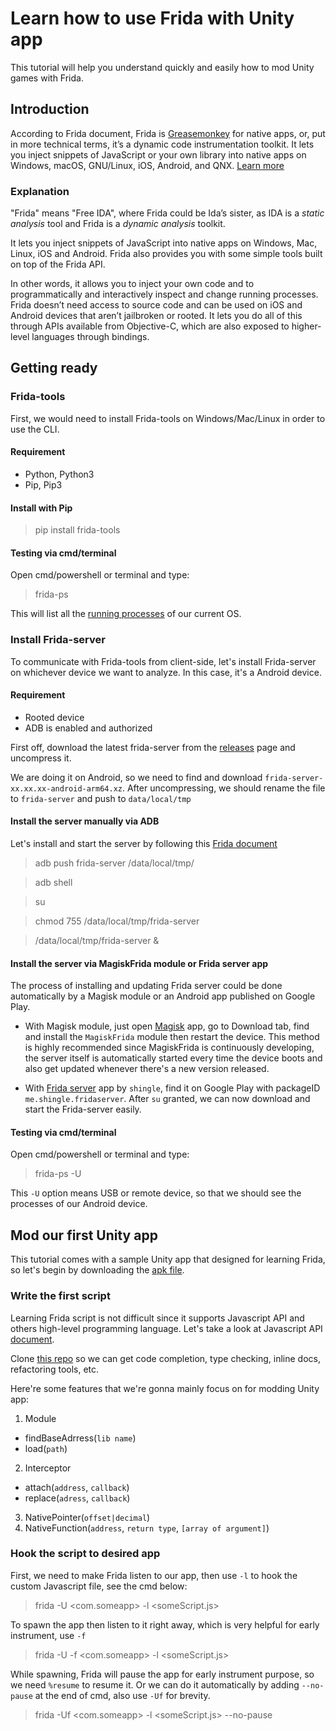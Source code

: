 # Learn how to use Frida with Unity app

This tutorial will help you understand quickly and easily how to mod Unity games with Frida.

## Introduction

According to Frida document, Frida is [Greasemonkey](https://addons.mozilla.org/en-US/firefox/addon/greasemonkey/) for native apps, or, put in more technical terms, it’s a dynamic code instrumentation toolkit. It lets you inject snippets of JavaScript or your own library into native apps on Windows, macOS, GNU/Linux, iOS, Android, and QNX. [Learn more](https://frida.re/docs/home/)

### Explanation

"Frida" means "Free IDA", where Frida could be Ida’s sister, as IDA is a _static analysis_ tool and Frida is a _dynamic analysis_ toolkit.

It lets you inject snippets of JavaScript into native apps on Windows, Mac, Linux, iOS and Android. Frida also provides you with some simple tools built on top of the Frida API.

In other words, it allows you to inject your own code and to programmatically and interactively inspect and change running processes. Frida doesn’t need access to source code and can be used on iOS and Android devices that aren’t jailbroken or rooted. It lets you do all of this through APIs available from Objective-C, which are also exposed to higher-level languages through bindings.

## Getting ready

### Frida-tools

First, we would need to install Frida-tools on Windows/Mac/Linux in order to use the CLI.

#### Requirement

* Python, Python3
* Pip, Pip3

#### Install with Pip

> pip install frida-tools

#### Testing via cmd/terminal

Open cmd/powershell or terminal and type:

> frida-ps

This will list all the [running processes](https://frida.re/docs/frida-ps/) of our current OS.

### Install Frida-server

To communicate with Frida-tools from client-side, let's install Frida-server on whichever device we want to analyze. In this case, it's a Android device.

#### Requirement

* Rooted device
* ADB is enabled and authorized

First off, download the latest frida-server from the [releases](https://github.com/frida/frida/releases) page and uncompress it.

We are doing it on Android, so we need to find and download `frida-server-xx.xx.xx-android-arm64.xz`. After uncompressing, we should rename the file to `frida-server` and push to `data/local/tmp`

#### Install the server manually via ADB

Let's install and start the server by following this [Frida document](https://frida.re/docs/android/)

> adb push frida-server /data/local/tmp/

> adb shell

> su

> chmod 755 /data/local/tmp/frida-server

> /data/local/tmp/frida-server &

#### Install the server via MagiskFrida module or Frida server app

The process of installing and updating Frida server could be done automatically by a Magisk module or an Android app published on Google Play.

* With Magisk module, just open [Magisk](https://github.com/topjohnwu/Magisk/releases) app, go to Download tab, find and install the `MagiskFrida` module then restart the device. This method is highly recommended since MagiskFrida is continuously developing, the server itself is automatically started every time the device boots and also get updated whenever there's a new version released. 

* With [Frida server](https://play.google.com/store/apps/details?id=me.shingle.fridaserver) app by `shingle`, find it on Google Play with packageID `me.shingle.fridaserver`. After `su` granted, we can now download and start the Frida-server easily.

#### Testing via cmd/terminal

Open cmd/powershell or terminal and type:

> frida-ps -U

This `-U` option means USB or remote device, so that we should see the processes of our Android device.

## Mod our first Unity app

This tutorial comes with a sample Unity app that designed for learning Frida, so let's begin by downloading the [apk file](https://github.com/kylesmile1103/Learn-Frida/raw/master/gameLearn.apk).

### Write the first script

Learning Frida script is not difficult since it supports Javascript API and others high-level programming language. Let's take a look at Javascript API [document](https://frida.re/docs/javascript-api/).

Clone [this repo](https://github.com/oleavr/frida-agent-example) so we can get code completion, type checking, inline docs, refactoring tools, etc.

Here're some features that we're gonna mainly focus on for modding Unity app:

1. Module
* findBaseAdrress(`lib name`)
* load(`path`)
2. Interceptor
* attach(`address`, `callback`)
* replace(`adress`, `callback`)
3. NativePointer(`offset|decimal`)
4. NativeFunction(`address`, `return type`, `[array of argument]`)
### Hook the script to desired app

First, we need to make Frida listen to our app, then use `-l` to hook the custom Javascript file, see the cmd below:

> frida -U <com.someapp> -l <someScript.js>
  
To spawn the app then listen to it right away, which is very helpful for early instrument, use `-f`

> frida -U -f <com.someapp> -l <someScript.js>
  
While spawning, Frida will pause the app for early instrument purpose, so we need `%resume` to resume it. Or we can do it automatically by adding `--no-pause` at the end of cmd, also use `-Uf` for brevity.

> frida -Uf <com.someapp> -l <someScript.js> --no-pause
 
